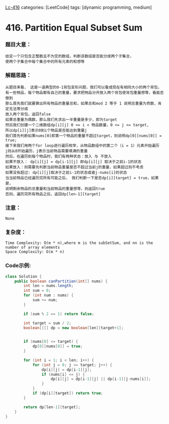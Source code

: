 [Lc-416](https://leetcode.com/problems/partition-equal-subset-sum/)
categories: [LeetCode]
tags: [dynamic programming, medium] 
# <span id="416"> 416. Partition Equal Subset Sum </span>
### 题目大意：
    给定一个只包含正整数且不为空的数组，判断该数组是否能分成两个子集合，
    使两个子集合中每个集合中的所有元素的和想等
### 解题思路：
    从题目来看， 这是一道典型的0-1背包变形问题，我们可以看成现在有相同大小的两个背包，
    有一些物品，每个物品都有自己的重量，要求把物品分开放入两个背包使背包重量想等，看能否做到
    那么首先我们就要算出所有物品的重量总和，如果总和mod 2 等于 1 说明总重量为奇数，肯定无法等分成
    放入两个背包，返回false
    如果总重量为偶数，那么我们先求出一半重量是多少，即为target
    然后我们创建一个二维数组dp[i][j] 0 <= i < 物品数量，0 <= j <= target,
    所以dp[i][j]表示0到i个物品是否能达到重量j
    我们首先判断如果nums[0]即第一个物品的重量不超过target，则说明dp[0][nums[0]] = true;
    接下来我们用两个for loop进行遍历枚举，从物品数组中的第二个（i = 1）元素开始遍历
    j则从0开始遍历，j表示当前物品需要填满的重量
    然后，在遍历到每个物品时，我们有两种状态：放入 与 不放入
    如果不放入： dp[i][j] = dp[i-1][j] 即dp[i][j] 取决于之前i-1的状态
    如果放入：则需要先判断当前物品重量是否不超过当前j的重量，如果超过则不考虑
    如果没有超过: dp[i][j]取决于之前i-1的状态或者j-nums[i]的状态
    当当前物品已经遍历完所有可能之后， 我们判断一下是否dp[i][target] = true，如果是，
    说明剩余物品的总重量和当前物品的重量想等，则返回true
    否则，遍历完所有物品之后，返回dp[len-1][target] 
### 注意：
    None
### 复杂度：
    Time Complexity: O(m * n),where m is the subSetSum, and nn is the number of array elements
    Space Complexity: O(m * n)
### Code示例:
```Java
class Solution {
    public boolean canPartition(int[] nums) {
        int len = nums.length;
        int sum = 0;
        for (int num : nums) {
            sum += num;
        }

        if (sum % 2 == 1) return false;

        int target = sum / 2;
        boolean[][] dp = new boolean[len][target+1];

    
        if (nums[0] <= target) {
            dp[0][nums[0]] = true;
        }

        for (int i = 1; i < len; i++) {
            for (int j = 0; j <= target; j++) {
                dp[i][j] = dp[i-1][j];
                if (nums[i] <= j) {
                    dp[i][j] = dp[i-1][j] || dp[i-1][j-nums[i]];
                }
            }
            if (dp[i][target]) return true;
        }

        return dp[len-1][target];
    }
}
```
